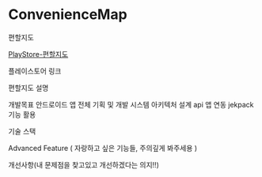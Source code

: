 # ConvenienceMap
편할지도


[PlayStore-편할지도](https://play.google.com/store/apps/details?id=com.ilsamil.conveniencemap)



플레이스토어 링크


편할지도 설명



개발목표
안드로이드 앱 전체 기획 및 개발
시스템 아키텍처 설계
api 앱 연동
jekpack 기능 활용



  
기술 스택



Advanced Feature ( 자랑하고 싶은 기능들, 주의깊게 봐주세용 )


개선사항(내 문제점을 찾고있고 개선하겠다는 의지!!)
